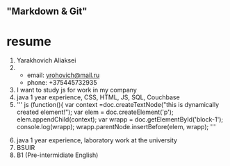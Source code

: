 ## "Markdown & Git"
# resume
1. Yarakhovich Aliaksei
2.  * email: yrohovich@mail.ru
    * phone: +375445732935
3. I want to study js for work in my company
4. java 1 year experience, CSS, HTML, JS, SQL, Couchbase
5. ''' js
 (function(){
	var context =doc.createTextNode("this is dynamically created element!");
	var elem = doc.createElement('p');
	elem.appendChild(context);
	var wrapp = doc.getElementById('block-1');
	console.log(wrapp);
	wrapp.parentNode.insertBefore(elem, wrapp);
'''
6) java 1 year experience, laboratory work at the university
7) BSUIR
8) B1 (Pre-intermidiate English)